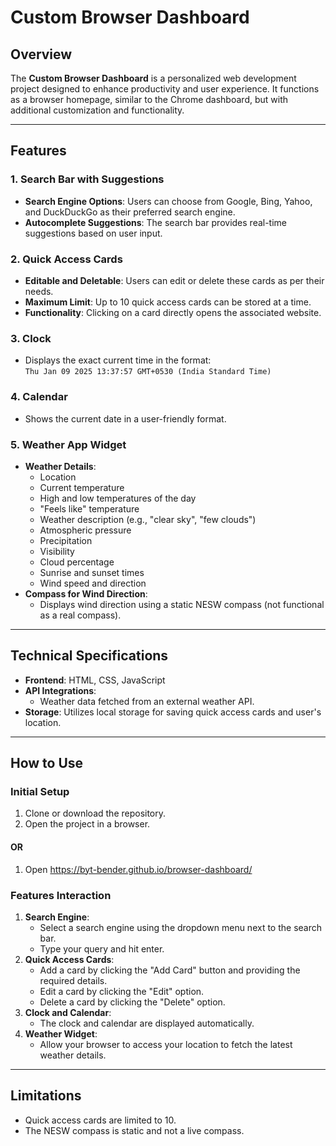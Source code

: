 # Custom Browser Dashboard

## Overview
The **Custom Browser Dashboard** is a personalized web development project designed to enhance productivity and user experience. It functions as a browser homepage, similar to the Chrome dashboard, but with additional customization and functionality.

---

## Features

### 1. **Search Bar with Suggestions**
- **Search Engine Options**: Users can choose from Google, Bing, Yahoo, and DuckDuckGo as their preferred search engine.
- **Autocomplete Suggestions**: The search bar provides real-time suggestions based on user input.

### 2. **Quick Access Cards**
- **Editable and Deletable**: Users can edit or delete these cards as per their needs.
- **Maximum Limit**: Up to 10 quick access cards can be stored at a time.
- **Functionality**: Clicking on a card directly opens the associated website.

### 3. **Clock**
- Displays the exact current time in the format:  
  `Thu Jan 09 2025 13:37:57 GMT+0530 (India Standard Time)`

### 4. **Calendar**
- Shows the current date in a user-friendly format.

### 5. **Weather App Widget**
- **Weather Details**:
  - Location
  - Current temperature
  - High and low temperatures of the day
  - "Feels like" temperature
  - Weather description (e.g., "clear sky", "few clouds")
  - Atmospheric pressure
  - Precipitation
  - Visibility
  - Cloud percentage
  - Sunrise and sunset times
  - Wind speed and direction
- **Compass for Wind Direction**:
  - Displays wind direction using a static NESW compass (not functional as a real compass).

---

## Technical Specifications
- **Frontend**: HTML, CSS, JavaScript
- **API Integrations**: 
  - Weather data fetched from an external weather API.
- **Storage**: Utilizes local storage for saving quick access cards and user's location.

---

## How to Use

### Initial Setup
1. Clone or download the repository.
2. Open the project in a browser.

#### OR
1. Open https://byt-bender.github.io/browser-dashboard/

### Features Interaction
1. **Search Engine**:
   - Select a search engine using the dropdown menu next to the search bar.
   - Type your query and hit enter.
2. **Quick Access Cards**:
   - Add a card by clicking the "Add Card" button and providing the required details.
   - Edit a card by clicking the "Edit" option.
   - Delete a card by clicking the "Delete" option.
3. **Clock and Calendar**:
   - The clock and calendar are displayed automatically.
4. **Weather Widget**:
   - Allow your browser to access your location to fetch the latest weather details.

---

## Limitations
- Quick access cards are limited to 10.
- The NESW compass is static and not a live compass.
